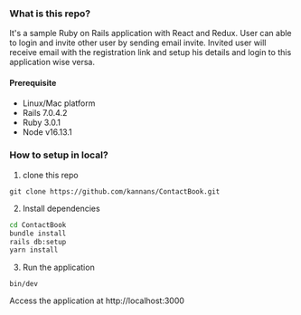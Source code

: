 ### What is this repo?
It's a sample Ruby on Rails application with React and Redux. User can able to login and invite other user by sending email invite.
Invited user will receive email with the registration link and setup his details and login to this application wise versa.


#### Prerequisite

- Linux/Mac platform
- Rails 7.0.4.2
- Ruby 3.0.1
- Node v16.13.1


### How to setup in local?

1) clone this repo

```
git clone https://github.com/kannans/ContactBook.git
```

2) Install dependencies

```sh
cd ContactBook
bundle install
rails db:setup
yarn install
```
3) Run the application

```
bin/dev
```

Access the application at http://localhost:3000

